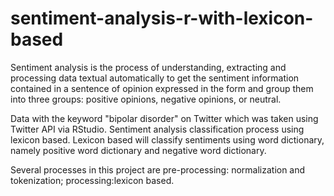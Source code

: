 # sentiment-analysis-r-with-lexicon-based

Sentiment analysis is the process of understanding, extracting and processing data textual automatically to get the sentiment information contained in a sentence of opinion expressed in the form and group them into three groups: positive opinions, negative opinions, or neutral.

Data with the keyword "bipolar disorder" on Twitter which was taken using Twitter API via RStudio. Sentiment analysis classification process using lexicon based. Lexicon based will classify sentiments using word dictionary, namely positive word dictionary and negative word dictionary.

Several processes in this project are pre-processing: normalization and tokenization; processing:lexicon based.
